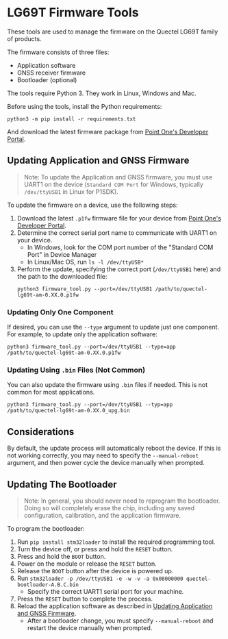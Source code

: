 # LG69T Firmware Tools

These tools are used to manage the firmware on the Quectel LG69T family of products.

The firmware consists of three files:
- Application software
- GNSS receiver firmware
- Bootloader (optional)

The tools require Python 3. They work in Linux, Windows and Mac.

Before using the tools, install the Python requirements:

```
python3 -m pip install -r requirements.txt
```

And download the latest firmware package from
[Point One's Developer Portal](https://pointonenav.com/docs/#standard_dev_kit).

## Updating Application and GNSS Firmware

> Note: To update the Application and GNSS firmware, you must use UART1 on the device (`Standard COM Port` for Windows,
typically `/dev/ttyUSB1` in Linux for P1SDK).

To update the firmware on a device, use the following steps:
1. Download the latest `.p1fw` firmware file for your device from
   [Point One's Developer Portal](https://pointonenav.com/docs/#standard_dev_kit).
2. Determine the correct serial port name to communicate with UART1 on your device.
   - In Windows, look for the COM port number of the "Standard COM Port" in Device Manager
   - In Linux/Mac OS, run `ls -l /dev/ttyUSB*`
3. Perform the update, specifying the correct port (`/dev/ttyUSB1` here) and the path to the downloaded file:
   ```
   python3 firmware_tool.py --port=/dev/ttyUSB1 /path/to/quectel-lg69t-am-0.XX.0.p1fw
   ```

### Updating Only One Component

If desired, you can use the `--type` argument to update just one component. For example, to update only the application
software:
```
python3 firmware_tool.py --port=/dev/ttyUSB1 --type=app /path/to/quectel-lg69t-am-0.XX.0.p1fw
```

### Updating Using `.bin` Files (Not Common)

You can also update the firmware using `.bin` files if needed. This is not common for most applications. 

```
python3 firmware_tool.py --port=/dev/ttyUSB1 --typ=app /path/to/quectel-lg69t-am-0.XX.0_upg.bin
```

## Considerations

By default, the update process will automatically reboot the device. If this is not working correctly, you may need to
specify the `--manual-reboot` argument, and then power cycle the device manually when prompted.

## Updating The Bootloader

> Note: In general, you should never need to reprogram the bootloader. Doing so will completely erase the chip,
> including any saved configuration, calibration, and the application firmware.

To program the bootloader:
1. Run `pip install stm32loader` to install the required programming tool.
2. Turn the device off, or press and hold the `RESET` button. 
3. Press and hold the `BOOT` button.
4. Power on the module or release the `RESET` button.
5. Release the `BOOT` button after the device is powered up.
6. Run `stm32loader -p /dev/ttyUSB1 -e -w -v -a 0x08000000 quectel-bootloader-A.B.C.bin`
   - Specify the correct UART1 serial port for your machine.
7. Press the `RESET` button to complete the process.
8. Reload the application software as described in
   [Updating Application and GNSS Firmware](#updating-application-and-gnss-firmware).
   - After a bootloader change, you must specify `--manual-reboot` and restart the device manually when prompted.
